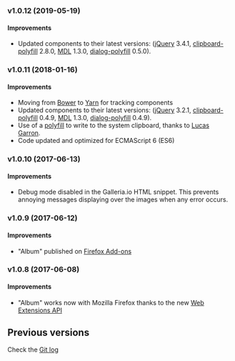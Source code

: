 ### v1.0.12 (2019-05-19)
#### Improvements
- Updated components to their latest versions: ([jQuery](https://jquery.com/) 3.4.1, [clipboard-polyfill](https://github.com/lgarron/clipboard-polyfill) 2.8.0, [MDL](https://getmdl.io/) 1.3.0, [dialog-polyfill](https://github.com/GoogleChrome/dialog-polyfill) 0.5.0).


### v1.0.11 (2018-01-16)
#### Improvements
- Moving from [Bower](https://bower.io) to [Yarn](https://yarnpkg.com/) for tracking components
- Updated components to their latest versions: ([jQuery](https://jquery.com/) 3.2.1, [clipboard-polyfill](https://github.com/lgarron/clipboard-polyfill) 0.4.9, [MDL](https://getmdl.io/) 1.3.0, [dialog-polyfill](https://github.com/GoogleChrome/dialog-polyfill) 0.4.9).
- Use of a [polyfill](https://github.com/lgarron/clipboard-polyfill) to write to the system clipboard, thanks to [Lucas Garron](https://github.com/lgarron).
- Code updated and optimized for ECMAScript 6 (ES6)

### v1.0.10 (2017-06-13)
#### Improvements
- Debug mode disabled in the Galleria.io HTML snippet. This prevents annoying messages displaying over the images when any error occurs.

### v1.0.9 (2017-06-12)
#### Improvements
- "Album" published on [Firefox Add-ons](https://addons.mozilla.org/firefox/addon/photo-album/)

### v1.0.8 (2017-06-08)
#### Improvements
- "Album" works now with Mozilla Firefox thanks to the new [Web Extensions API](https://developer.mozilla.org/en-US/Add-ons/WebExtensions)

## Previous versions
Check the [Git log](https://github.com/projectestac/album/commits/master?after=ad9de151d0943788c660a4d49280482b0d20aa84+0)
